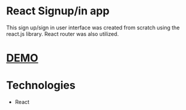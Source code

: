 # React Signup/in app
This sign up/sign in user interface was created from scratch using the react.js library. React router was also utilized.

# [DEMO](https://cherry-signin-signup-ui.netlify.com/)

# Technologies
* React
